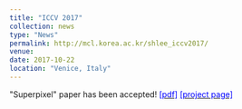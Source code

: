 ```yaml
---
title: "ICCV 2017"
collection: news
type: "News"
permalink: http://mcl.korea.ac.kr/shlee_iccv2017/
venue: 
date: 2017-10-22
location: "Venice, Italy"
---
```


"Superpixel" paper has been accepted! [<span style="color:blue">[pdf]</span>](http://openaccess.thecvf.com/content_ICCV_2017/papers/Lee_Temporal_Superpixels_Based_ICCV_2017_paper.pdf) [<span style="color:blue">[project page]</span>](http://mcl.korea.ac.kr/shlee_iccv2017/)
